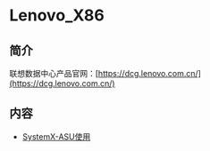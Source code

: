 # Lenovo_X86

## 简介

联想数据中心产品官网：[https://dcg.lenovo.com.cn/](https://dcg.lenovo.com.cn/)

## 内容
- [SystemX-ASU使用](https://gitbook.big1000.com/13-X86_System/01-Lenovo%20X86/01-SystemX-ASU%E4%BD%BF%E7%94%A8.html)
